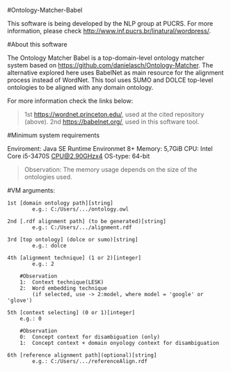 #Ontology-Matcher-Babel

  This software is being developed by the NLP group at PUCRS.
  For more information, please check http://www.inf.pucrs.br/linatural/wordpress/.

#About this software

  The Ontology Matcher Babel is a top-domain-level ontology matcher system
 based on https://github.com/danielasch/Ontology-Matcher. The alternative 
 explored here uses BabelNet as main resource for the alignment process
 instead of WordNet. This tool uses SUMO and DOLCE top-level ontologies to
 be aligned with any domain ontology.
 
  For more information check the links below:
 >1st https://wordnet.princeton.edu/, used at the cited repository (above).
 >2nd https://babelnet.org/, used in this software tool.
 
#Minimum system requirements
  
  Enviroment: Java SE Runtime Environmet 8+
  Memory:     5,7GiB
  CPU:        Intel Core i5-3470S CPU@2.90GHzx4
  OS-type:    64-bit
  
  >Observation: The memory usage depends on the size of the ontologies used.
  
#VM arguments:

    1st [domain ontology path][string]								             
		    e.g.: C:/Users/.../ontology.owl	
      
    2nd [.rdf alignment path] (to be generated)[string]			        
		    e.g.: C:/Users/.../alignment.rdf		
      
    3rd [top ontology] (dolce or sumo)[string]				        
		    e.g.: dolce								
      
    4th [alignment technique] (1 or 2)[integer]				        
		    e.g.: 2								
        
        #Observation
        1:  Context technique(LESK)
        2:  Word embedding technique
            (if selected, use -> 2:model, where model = 'google' or 'glove')
    
    5th [context selecting] (0 or 1)[integer]
        e.g.: 0
        
        #Observation
        0:  Concept context for disambiguation (only)
        1:  Concept context + domain onyology context for disambiguation 
     
    6th [reference alignment path](optional)[string]				       
		    e.g.: C:/Users/.../referenceAlign.rdf				       
  
  



